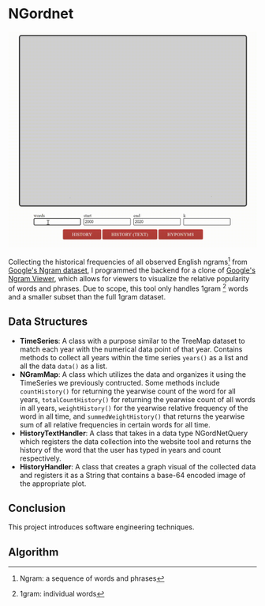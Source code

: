 # NGordnet


  
![](https://github.com/angela-rodriguezz/NGordnet/blob/main/hyponyms%20gif.gif)


Collecting the historical frequencies of all observed English ngrams[^1] from [Google's Ngram dataset](http://storage.googleapis.com/books/ngrams/books/datasetsv3.html), I programmed the backend for a clone of [Google's Ngram Viewer](https://books.google.com/ngrams/graph?content=global+warming%2Cto+the+moon&year_start=1800&year_end=2019&corpus=en-2019&smoothing=0), which allows for viewers to visualize the relative popularity of words and phrases. Due to scope, this tool only handles 1gram [^2] words and a smaller subset than the full 1gram dataset.

## Data Structures

- **TimeSeries**: A class with a purpose similar to the TreeMap dataset to match each year with the numerical data point of that year. Contains methods to collect all years within the time series `years()` as a list and all the data `data()` as a list.
- **NGramMap**: A class which utilizes the data and organizes it using the TimeSeries we previously contructed. Some methods include `countHistory()` for returning the yearwise count of the word for all years, `totalCountHistory()` for returning the yearwise count of all words in all years, `weightHistory()` for the yearwise relative frequency of the word in all time, and `summedWeightHistory()` that returns the yearwise sum of all relative frequencies in certain words for all time.
- **HistoryTextHandler**: A class that takes in a data type NGordNetQuery which registers the data collection into the website tool and returns the history of the word that the user has typed in years and count respectively.
-  **HistoryHandler**: A class that creates a graph visual of the collected data and registers it as a String that contains a base-64 encoded image of the appropriate plot.

## Conclusion
This project introduces software engineering techniques.
## Algorithm


[^1]: Ngram: a sequence of words and phrases
[^2]: 1gram: individual words


